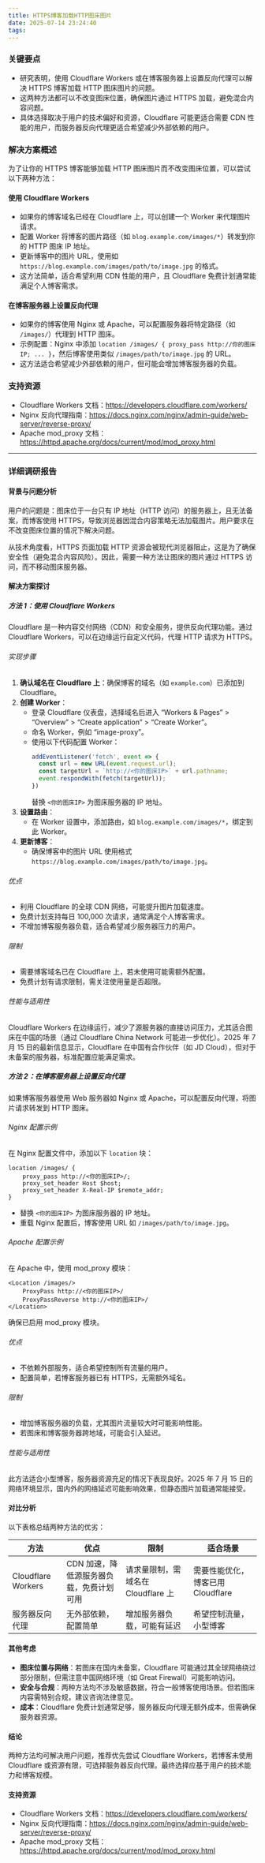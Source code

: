 ```yaml
---
title: HTTPS博客加载HTTP图床图片
date: 2025-07-14 23:24:40
tags:
---
```


### 关键要点
- 研究表明，使用 Cloudflare Workers 或在博客服务器上设置反向代理可以解决 HTTPS 博客加载 HTTP 图床图片的问题。
- 这两种方法都可以不改变图床位置，确保图片通过 HTTPS 加载，避免混合内容问题。
- 具体选择取决于用户的技术偏好和资源，Cloudflare 可能更适合需要 CDN 性能的用户，而服务器反向代理更适合希望减少外部依赖的用户。

### 解决方案概述
为了让你的 HTTPS 博客能够加载 HTTP 图床图片而不改变图床位置，可以尝试以下两种方法：

#### 使用 Cloudflare Workers
- 如果你的博客域名已经在 Cloudflare 上，可以创建一个 Worker 来代理图片请求。
- 配置 Worker 将博客的图片路径（如 `blog.example.com/images/*`）转发到你的 HTTP 图床 IP 地址。
- 更新博客中的图片 URL，使用如 `https://blog.example.com/images/path/to/image.jpg` 的格式。
- 这方法简单，适合希望利用 CDN 性能的用户，且 Cloudflare 免费计划通常能满足个人博客需求。

#### 在博客服务器上设置反向代理
- 如果你的博客使用 Nginx 或 Apache，可以配置服务器将特定路径（如 `/images/`）代理到 HTTP 图床。
- 示例配置：Nginx 中添加 `location /images/ { proxy_pass http://你的图床IP; ... }`，然后博客使用类似 `/images/path/to/image.jpg` 的 URL。
- 这方法适合希望减少外部依赖的用户，但可能会增加博客服务器的负载。

### 支持资源
- Cloudflare Workers 文档：https://developers.cloudflare.com/workers/
- Nginx 反向代理指南：https://docs.nginx.com/nginx/admin-guide/web-server/reverse-proxy/
- Apache mod_proxy 文档：https://httpd.apache.org/docs/current/mod/mod_proxy.html

---

### 详细调研报告

#### 背景与问题分析
用户的问题是：图床位于一台只有 IP 地址（HTTP 访问）的服务器上，且无法备案，而博客使用 HTTPS，导致浏览器因混合内容策略无法加载图片。用户要求在不改变图床位置的情况下解决问题。

从技术角度看，HTTPS 页面加载 HTTP 资源会被现代浏览器阻止，这是为了确保安全性（避免混合内容风险）。因此，需要一种方法让图床的图片通过 HTTPS 访问，而不移动图床服务器。

#### 解决方案探讨

##### 方法 1：使用 Cloudflare Workers
Cloudflare 是一种内容交付网络（CDN）和安全服务，提供反向代理功能。通过 Cloudflare Workers，可以在边缘运行自定义代码，代理 HTTP 请求为 HTTPS。

###### 实现步骤
1. **确认域名在 Cloudflare 上**：确保博客的域名（如 `example.com`）已添加到 Cloudflare。
2. **创建 Worker**：
   - 登录 Cloudflare 仪表盘，选择域名后进入 “Workers & Pages” > “Overview” > “Create application” > “Create Worker”。
   - 命名 Worker，例如 “image-proxy”。
   - 使用以下代码配置 Worker：
     ```javascript
     addEventListener('fetch', event => {
       const url = new URL(event.request.url);
       const targetUrl = `http://<你的图床IP>` + url.pathname;
       event.respondWith(fetch(targetUrl));
     })
     ```
     替换 `<你的图床IP>` 为图床服务器的 IP 地址。
3. **设置路由**：
   - 在 Worker 设置中，添加路由，如 `blog.example.com/images/*`，绑定到此 Worker。
4. **更新博客**：
   - 确保博客中的图片 URL 使用格式 `https://blog.example.com/images/path/to/image.jpg`。

###### 优点
- 利用 Cloudflare 的全球 CDN 网络，可能提升图片加载速度。
- 免费计划支持每日 100,000 次请求，通常满足个人博客需求。
- 不增加博客服务器负载，适合希望减少服务器压力的用户。

###### 限制
- 需要博客域名已在 Cloudflare 上，若未使用可能需额外配置。
- 免费计划有请求限制，需关注使用量是否超限。

###### 性能与适用性
Cloudflare Workers 在边缘运行，减少了源服务器的直接访问压力，尤其适合图床在中国的场景（通过 Cloudflare China Network 可能进一步优化）。2025 年 7 月 15 日的最新信息显示，Cloudflare 在中国有合作伙伴（如 JD Cloud），但对于未备案的服务器，标准配置应能满足需求。

##### 方法 2：在博客服务器上设置反向代理
如果博客服务器使用 Web 服务器如 Nginx 或 Apache，可以配置反向代理，将图片请求转发到 HTTP 图床。

###### Nginx 配置示例
在 Nginx 配置文件中，添加以下 `location` 块：
```
location /images/ {
    proxy_pass http://<你的图床IP>/;
    proxy_set_header Host $host;
    proxy_set_header X-Real-IP $remote_addr;
}
```
- 替换 `<你的图床IP>` 为图床服务器的 IP 地址。
- 重载 Nginx 配置后，博客使用 URL 如 `/images/path/to/image.jpg`。

###### Apache 配置示例
在 Apache 中，使用 mod_proxy 模块：
```
<Location /images/>
    ProxyPass http://<你的图床IP>/
    ProxyPassReverse http://<你的图床IP>/
</Location>
```
确保已启用 mod_proxy 模块。

###### 优点
- 不依赖外部服务，适合希望控制所有流量的用户。
- 配置简单，若博客服务器已有 HTTPS，无需额外域名。

###### 限制
- 增加博客服务器的负载，尤其图片流量较大时可能影响性能。
- 若图床和博客服务器跨地域，可能会引入延迟。

###### 性能与适用性
此方法适合小型博客，服务器资源充足的情况下表现良好。2025 年 7 月 15 日的网络环境显示，国内外的网络延迟可能影响效果，但静态图片加载通常能接受。

#### 对比分析
以下表格总结两种方法的优劣：

| **方法**           | **优点**                                 | **限制**                           | **适合场景**                      |
| ------------------ | ---------------------------------------- | ---------------------------------- | --------------------------------- |
| Cloudflare Workers | CDN 加速，降低源服务器负载，免费计划可用 | 请求量限制，需域名在 Cloudflare 上 | 需要性能优化，博客已用 Cloudflare |
| 服务器反向代理     | 无外部依赖，配置简单                     | 增加服务器负载，可能有延迟         | 希望控制流量，小型博客            |

#### 其他考虑
- **图床位置与网络**：若图床在国内未备案，Cloudflare 可能通过其全球网络绕过部分限制，但需注意中国网络环境（如 Great Firewall）可能影响访问。
- **安全与合规**：两种方法均不涉及敏感数据，符合一般博客使用场景。但若图床内容需特别合规，建议咨询法律意见。
- **成本**：Cloudflare 免费计划通常足够，服务器反向代理无额外成本，但需确保服务器资源。

#### 结论
两种方法均可解决用户问题，推荐优先尝试 Cloudflare Workers，若博客未使用 Cloudflare 或资源有限，可选择服务器反向代理。最终选择应基于用户的技术能力和博客规模。

#### 支持资源
- Cloudflare Workers 文档：https://developers.cloudflare.com/workers/
- Nginx 反向代理指南：https://docs.nginx.com/nginx/admin-guide/web-server/reverse-proxy/
- Apache mod_proxy 文档：https://httpd.apache.org/docs/current/mod/mod_proxy.html
